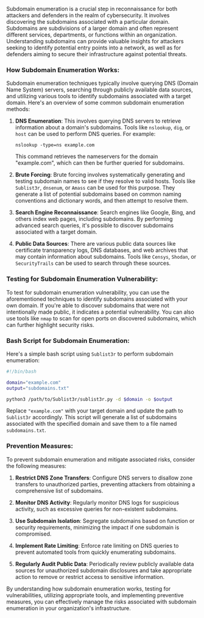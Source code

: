 Subdomain enumeration is a crucial step in reconnaissance for both attackers and defenders in the realm of cybersecurity. It involves discovering the subdomains associated with a particular domain. Subdomains are subdivisions of a larger domain and often represent different services, departments, or functions within an organization. Understanding subdomains can provide valuable insights for attackers seeking to identify potential entry points into a network, as well as for defenders aiming to secure their infrastructure against potential threats.

### How Subdomain Enumeration Works:

Subdomain enumeration techniques typically involve querying DNS (Domain Name System) servers, searching through publicly available data sources, and utilizing various tools to identify subdomains associated with a target domain. Here's an overview of some common subdomain enumeration methods:

1. **DNS Enumeration**: This involves querying DNS servers to retrieve information about a domain's subdomains. Tools like `nslookup`, `dig`, or `host` can be used to perform DNS queries. For example:

   ```
   nslookup -type=ns example.com
   ```

   This command retrieves the nameservers for the domain "example.com", which can then be further queried for subdomains.

2. **Brute Forcing**: Brute forcing involves systematically generating and testing subdomain names to see if they resolve to valid hosts. Tools like `Sublist3r`, `dnsenum`, or `Amass` can be used for this purpose. They generate a list of potential subdomains based on common naming conventions and dictionary words, and then attempt to resolve them.

3. **Search Engine Reconnaissance**: Search engines like Google, Bing, and others index web pages, including subdomains. By performing advanced search queries, it's possible to discover subdomains associated with a target domain.

4. **Public Data Sources**: There are various public data sources like certificate transparency logs, DNS databases, and web archives that may contain information about subdomains. Tools like `Censys`, `Shodan`, or `SecurityTrails` can be used to search through these sources.

### Testing for Subdomain Enumeration Vulnerability:

To test for subdomain enumeration vulnerability, you can use the aforementioned techniques to identify subdomains associated with your own domain. If you're able to discover subdomains that were not intentionally made public, it indicates a potential vulnerability. You can also use tools like `nmap` to scan for open ports on discovered subdomains, which can further highlight security risks.

### Bash Script for Subdomain Enumeration:

Here's a simple bash script using `Sublist3r` to perform subdomain enumeration:

```bash
#!/bin/bash

domain="example.com"
output="subdomains.txt"

python3 /path/to/Sublist3r/sublist3r.py -d $domain -o $output
```

Replace `"example.com"` with your target domain and update the path to `Sublist3r` accordingly. This script will generate a list of subdomains associated with the specified domain and save them to a file named `subdomains.txt`.

### Prevention Measures:

To prevent subdomain enumeration and mitigate associated risks, consider the following measures:

1. **Restrict DNS Zone Transfers**: Configure DNS servers to disallow zone transfers to unauthorized parties, preventing attackers from obtaining a comprehensive list of subdomains.

2. **Monitor DNS Activity**: Regularly monitor DNS logs for suspicious activity, such as excessive queries for non-existent subdomains.

3. **Use Subdomain Isolation**: Segregate subdomains based on function or security requirements, minimizing the impact if one subdomain is compromised.

4. **Implement Rate Limiting**: Enforce rate limiting on DNS queries to prevent automated tools from quickly enumerating subdomains.

5. **Regularly Audit Public Data**: Periodically review publicly available data sources for unauthorized subdomain disclosures and take appropriate action to remove or restrict access to sensitive information.

By understanding how subdomain enumeration works, testing for vulnerabilities, utilizing appropriate tools, and implementing preventive measures, you can effectively manage the risks associated with subdomain enumeration in your organization's infrastructure.
